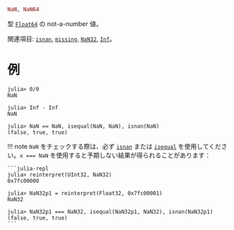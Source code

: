 ```julia
NaN, NaN64
```

型 [`Float64`](@ref) の not-a-number 値。

関連項目: [`isnan`](@ref), [`missing`](@ref), [`NaN32`](@ref), [`Inf`](@ref)。

# 例

```jldoctest
julia> 0/0
NaN

julia> Inf - Inf
NaN

julia> NaN == NaN, isequal(NaN, NaN), isnan(NaN)
(false, true, true)
```

!!! note
    `NaN` をチェックする際は、必ず [`isnan`](@ref) または [`isequal`](@ref) を使用してください。`x === NaN` を使用すると予期しない結果が得られることがあります：

    ```julia-repl
    julia> reinterpret(UInt32, NaN32)
    0x7fc00000

    julia> NaN32p1 = reinterpret(Float32, 0x7fc00001)
    NaN32

    julia> NaN32p1 === NaN32, isequal(NaN32p1, NaN32), isnan(NaN32p1)
    (false, true, true)
    ```

